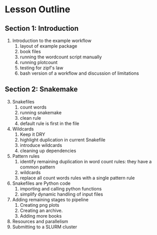 # Lesson Outline

## Section 1: Introduction

1. Introduction to the example workflow
    1. layout of example package
    2. book files
    3. running the wordcount script manually
    4. running plotcount
    5. testing for zipf's law
    6. bash version of a workflow and discussion of limitations

## Section 2: Snakemake

3. Snakefiles
    1. count words
    2. running snakemake
    3. clean rule
    4. default rule is first in the file
4. Wildcards
   1. Keep it DRY
   2. highlight duplication in current Snakefile
   3. introduce wildcards
   4. cleaning up dependencies
5. Pattern rules
   1. identify remaining duplication in word count rules: they have a common pattern
   2. wildcards
   3. replace all count words rules with a single pattern rule
6. Snakefiles are Python code
   1. importing and calling python functions
   2. simplify dynamic handling of input files
7. Adding remaining stages to pipeline
   1. Creating png plots
   2. Creating an archive.
   3. Adding more books
8. Resources and parallelism
9. Submitting to a SLURM cluster
